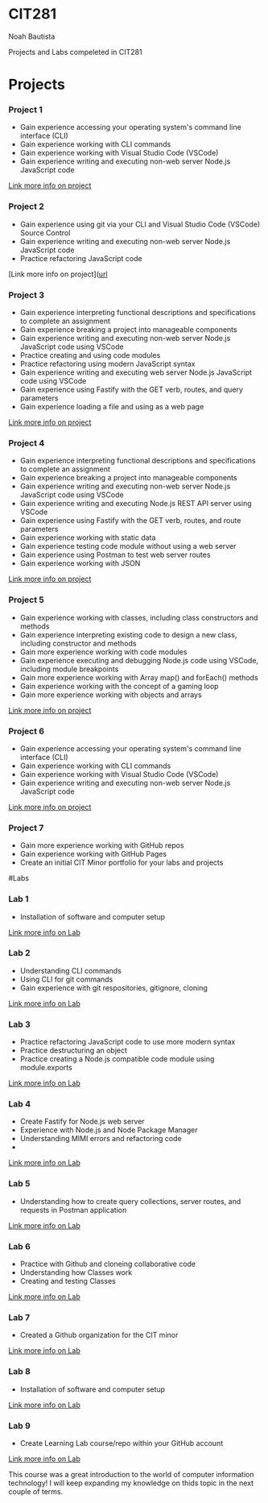 # CIT281
Noah Bautista

Projects and Labs compeleted in CIT281

# Projects

### Project 1
- Gain experience accessing your operating system's command line interface (CLI)
- Gain experience working with CLI commands
- Gain experience working with Visual Studio Code (VSCode)
- Gain experience writing and executing non-web server Node.js JavaScript code

[Link more info on project](https://noahbtsta.github.io/CIT281_p1/)

### Project 2
- Gain experience using git via your CLI and Visual Studio Code (VSCode) Source Control
- Gain experience writing and executing non-web server Node.js JavaScript code
- Practice refactoring JavaScript code

[Link more info on project]([url](https://noahbtsta.github.io/CIT281_p2/)

### Project 3
- Gain experience interpreting functional descriptions and specifications to complete an assignment
- Gain experience breaking a project into manageable components
- Gain experience writing and executing non-web server Node.js JavaScript code using VSCode
- Practice creating and using code modules
- Practice refactoring using modern JavaScript syntax
- Gain experience writing and executing web server Node.js JavaScript code using VSCode
- Gain experience using Fastify with the GET verb, routes, and query parameters
- Gain experience loading a file and using as a web page

[Link more info on project](url)

### Project 4
- Gain experience interpreting functional descriptions and specifications to complete an assignment
- Gain experience breaking a project into manageable components
- Gain experience writing and executing non-web server Node.js JavaScript code using VSCode
- Gain experience writing and executing Node.js REST API server using VSCode
- Gain experience using Fastify with the GET verb, routes, and route parameters
- Gain experience working with static data
- Gain experience testing code module without using a web server
- Gain experience using Postman to test web server routes
- Gain experience working with JSON

[Link more info on project](url)

### Project 5
- Gain experience working with classes, including class constructors and methods
- Gain experience interpreting existing code to design a new class, including constructor and methods
- Gain more experience working with code modules
- Gain experience executing and debugging Node.js code using VSCode, including module breakpoints
- Gain more experience working with Array map() and forEach() methods
- Gain experience working with the concept of a gaming loop
- Gain more experience working with objects and arrays

[Link more info on project](url)

### Project 6
- Gain experience accessing your operating system's command line interface (CLI)
- Gain experience working with CLI commands
- Gain experience working with Visual Studio Code (VSCode)
- Gain experience writing and executing non-web server Node.js JavaScript code

[Link more info on project](url)

### Project 7
- Gain more experience working with GitHub repos
- Gain experience working with GitHub Pages
- Create an initial CIT Minor portfolio for your labs and projects


#Labs

### Lab 1
- Installation of software and computer setup

[Link more info on Lab](url)

### Lab 2
- Understanding CLI commands 
- Using CLI for git commands
- Gain experience with git respositories, gitignore, cloning 

[Link more info on Lab](url)

### Lab 3
- Practice refactoring JavaScript code to use more modern syntax
- Practice destructuring an object
- Practice creating a Node.js compatible code module using module.exports

[Link more info on Lab](url)

### Lab 4
- Create Fastify for Node.js web server
- Experience with Node.js and Node Package Manager
- Understanding MIMI errors and refactoring code
- 
[Link more info on Lab](url)

### Lab 5
- Understanding how to create query collections, server routes, and requests in Postman application

[Link more info on Lab](url)

### Lab 6
- Practice with Github and cloneing collaborative code
- Understanding how Classes work 
- Creating and testing Classes

[Link more info on Lab](url)

### Lab 7
- Created a Github organization for the CIT minor

[Link more info on Lab](url)

### Lab 8
- Installation of software and computer setup

[Link more info on Lab](url)

### Lab 9
- Create Learning Lab course/repo within your GitHub account

[Link more info on Lab](url)

This course was a great introduction to the world of computer information technology! I will keep expanding my knowledge on thids topic in the next couple of terms.



